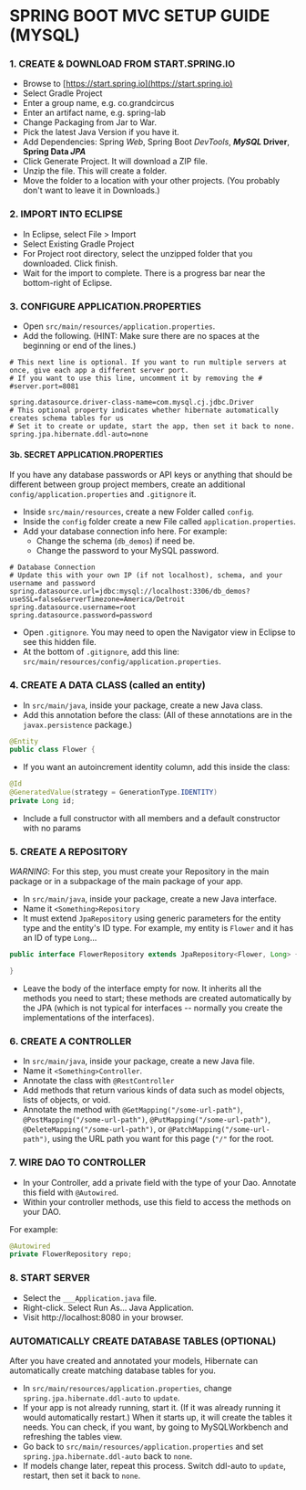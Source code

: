 # SPRING BOOT MVC SETUP GUIDE (MYSQL)

### 1. CREATE & DOWNLOAD FROM START.SPRING.IO
* Browse to [https://start.spring.io](https://start.spring.io)
* Select Gradle Project
* Enter a group name, e.g. co.grandcircus
* Enter an artifact name, e.g. spring-lab
* Change Packaging from Jar to War.
* Pick the latest Java Version if you have it.
* Add Dependencies: Spring *Web*, Spring Boot *DevTools*, ***MySQL* Driver**, **Spring Data *JPA***
* Click Generate Project. It will download a ZIP file.
* Unzip the file. This will create a folder.
* Move the folder to a location with your other projects. (You probably don't want to leave it in Downloads.)

### 2. IMPORT INTO ECLIPSE
* In Eclipse, select File > Import
* Select Existing Gradle Project
* For Project root directory, select the unzipped folder that you downloaded. Click finish.
* Wait for the import to complete. There is a progress bar near the bottom-right of Eclipse.

### 3. CONFIGURE APPLICATION.PROPERTIES
* Open `src/main/resources/application.properties`.
* Add the following. (HINT: Make sure there are no spaces at the beginning or end of the lines.)

```properties
# This next line is optional. If you want to run multiple servers at once, give each app a different server port.
# If you want to use this line, uncomment it by removing the #
#server.port=8081

spring.datasource.driver-class-name=com.mysql.cj.jdbc.Driver
# This optional property indicates whether hibernate automatically creates schema tables for us
# Set it to create or update, start the app, then set it back to none.
spring.jpa.hibernate.ddl-auto=none
```

#### 3b. SECRET APPLICATION.PROPERTIES
If you have any database passwords or API keys or anything that should be different between group project members, create an additional `config/application.properties` and `.gitignore` it.

* Inside `src/main/resources`, create a new Folder called `config`.
* Inside the `config` folder create a new File called `application.properties`.
* Add your database connection info here. For example:
  * Change the schema (`db_demos`) if need be.
  * Change the password to your MySQL password.

```properties
# Database Connection
# Update this with your own IP (if not localhost), schema, and your username and password
spring.datasource.url=jdbc:mysql://localhost:3306/db_demos?useSSL=false&serverTimezone=America/Detroit
spring.datasource.username=root
spring.datasource.password=password
```
* Open `.gitignore`. You may need to open the Navigator view in Eclipse to see this hidden file.
* At the bottom of `.gitignore`, add this line: `src/main/resources/config/application.properties`.

### 4. CREATE A DATA CLASS (called an entity)
* In `src/main/java`, inside your package, create a new Java class.
* Add this annotation before the class: (All of these annotations are in the `javax.persistence` package.)
```java
@Entity
public class Flower {
```
* If you want an autoincrement identity column, add this inside the class:
```java
@Id
@GeneratedValue(strategy = GenerationType.IDENTITY)
private Long id;
```
* Include a full constructor with all members and a default constructor with no params

### 5. CREATE A REPOSITORY
*WARNING*: For this step, you must create your Repository in the main package or in a subpackage of the main package of your app.

* In `src/main/java`, inside your package, create a new Java interface.
* Name it `<Something>Repository`
* It must extend `JpaRepository` using generic parameters for the entity type and the entity's ID type. For example, my entity is `Flower` and it has an ID of type `Long`...

```java
public interface FlowerRepository extends JpaRepository<Flower, Long> {

}
```
* Leave the body of the interface empty for now. It inherits all the methods you need to start; these methods are created automatically by the JPA (which is not typical for interfaces -- normally you create the implementations of the interfaces).

### 6. CREATE A CONTROLLER
* In `src/main/java`, inside your package, create a new Java file.
* Name it `<Something>Controller`.
* Annotate the class with `@RestController`
* Add methods that return various kinds of data such as model objects, lists of objects, or void.
* Annotate the method with `@GetMapping("/some-url-path")`, `@PostMapping("/some-url-path")`, `@PutMapping("/some-url-path")`, `@DeleteMapping("/some-url-path")`, or `@PatchMapping("/some-url-path")`, using the URL path you want for this page (`"/"` for the root.

### 7. WIRE DAO TO CONTROLLER
* In your Controller, add a private field with the type of your Dao. Annotate this field with `@Autowired`.
* Within your controller methods, use this field to access the methods on your DAO.

For example:

```java
@Autowired
private FlowerRepository repo;
```

### 8. START SERVER
* Select the `___Application.java` file.
* Right-click. Select Run As... Java Application.
* Visit http://localhost:8080 in your browser.

### AUTOMATICALLY CREATE DATABASE TABLES (OPTIONAL)
After you have created and annotated your models, Hibernate can automatically create matching database tables for you.

* In `src/main/resources/application.properties`, change `spring.jpa.hibernate.ddl-auto` to `update`.
* If your app is not already running, start it. (If it was already running it would automatically restart.) When it starts up, it will create the tables it needs. You can check, if you want, by going to MySQLWorkbench and refreshing the tables view.
* Go back to `src/main/resources/application.properties` and set `spring.jpa.hibernate.ddl-auto` back to `none`.
* If models change later, repeat this process. Switch ddl-auto to `update`, restart, then set it back to `none`.
